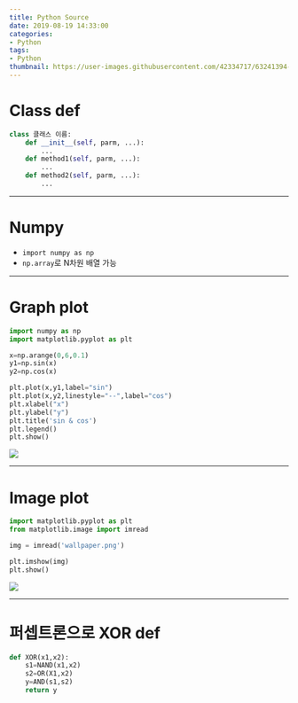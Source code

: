 ```yaml
---
title: Python Source
date: 2019-08-19 14:33:00
categories:
- Python
tags:
- Python
thumbnail: https://user-images.githubusercontent.com/42334717/63241394-80967780-c28e-11e9-939d-2cf7d397c2ec.png
---
```

# Class def

~~~Python
class 클래스 이름:
    def __init__(self, parm, ...):
        ...
    def method1(self, parm, ...):
        ...
    def method2(self, parm, ...):
        ...
~~~

<!-- more -->
***
# Numpy

+ `import numpy as np`
+ `np.array`로 N차원 배열 가능
***
# Graph plot

~~~Python
import numpy as np
import matplotlib.pyplot as plt

x=np.arange(0,6,0.1)
y1=np.sin(x)
y2=np.cos(x)

plt.plot(x,y1,label="sin")
plt.plot(x,y2,linestyle="--",label="cos")
plt.xlabel("x")
plt.ylabel("y")
plt.title('sin & cos')
plt.legend()
plt.show()
~~~

![](https://user-images.githubusercontent.com/42334717/63241598-44174b80-c28f-11e9-97d5-53dfaca9acaf.png)
***
# Image plot

~~~Python
import matplotlib.pyplot as plt
from matplotlib.image import imread

img = imread('wallpaper.png')

plt.imshow(img)
plt.show()
~~~

![](https://user-images.githubusercontent.com/42334717/63241394-80967780-c28e-11e9-939d-2cf7d397c2ec.png)
***
# 퍼셉트론으로 XOR def

~~~Python
def XOR(x1,x2):
    s1=NAND(x1,x2)
    s2=OR(X1,x2)
    y=AND(s1,s2)
    return y
~~~